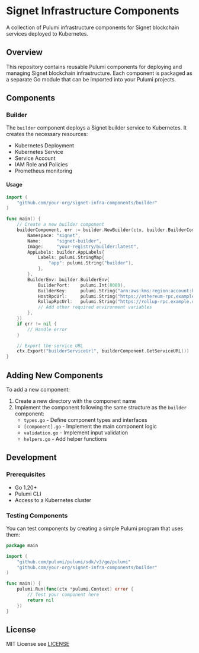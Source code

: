 # Signet Infrastructure Components

A collection of Pulumi infrastructure components for Signet blockchain services deployed to Kubernetes.

## Overview

This repository contains reusable Pulumi components for deploying and managing Signet blockchain infrastructure. Each component is packaged as a separate Go module that can be imported into your Pulumi projects.

## Components

### Builder

The `builder` component deploys a Signet builder service to Kubernetes. It creates the necessary resources:

- Kubernetes Deployment
- Kubernetes Service
- Service Account
- IAM Role and Policies
- Prometheus monitoring

#### Usage

```go
import (
    "github.com/your-org/signet-infra-components/builder"
)

func main() {
    // Create a new builder component
    builderComponent, err := builder.NewBuilder(ctx, builder.BuilderComponentArgs{
        Namespace: "signet",
        Name:      "signet-builder",
        Image:     "your-registry/builder:latest",
        AppLabels: builder.AppLabels{
            Labels: pulumi.StringMap{
                "app": pulumi.String("builder"),
            },
        },
        BuilderEnv: builder.BuilderEnv{
            BuilderPort:    pulumi.Int(8080),
            BuilderKey:     pulumi.String("arn:aws:kms:region:account:key/keyid"),
            HostRpcUrl:     pulumi.String("https://ethereum-rpc.example.com"),
            RollupRpcUrl:   pulumi.String("https://rollup-rpc.example.com"),
            // Add other required environment variables
        },
    })
    if err != nil {
        // Handle error
    }

    // Export the service URL
    ctx.Export("builderServiceUrl", builderComponent.GetServiceURL())
}
```

## Adding New Components

To add a new component:

1. Create a new directory with the component name
2. Implement the component following the same structure as the `builder` component:
   - `types.go` - Define component types and interfaces
   - `[component].go` - Implement the main component logic
   - `validation.go` - Implement input validation
   - `helpers.go` - Add helper functions

## Development

### Prerequisites

- Go 1.20+
- Pulumi CLI
- Access to a Kubernetes cluster

### Testing Components

You can test components by creating a simple Pulumi program that uses them:

```go
package main

import (
    "github.com/pulumi/pulumi/sdk/v3/go/pulumi"
    "github.com/your-org/signet-infra-components/builder"
)

func main() {
    pulumi.Run(func(ctx *pulumi.Context) error {
        // Test your component here
        return nil
    })
}
```

## License

MIT License see [LICENSE](LICENSE)